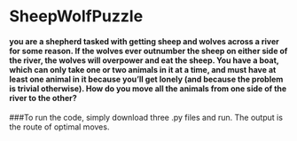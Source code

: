 # SheepWolfPuzzle
#### you are a shepherd tasked with getting sheep and wolves across a river for some reason. If the wolves ever outnumber the sheep on either side of the river, the wolves will overpower and eat the sheep. You have a boat, which can only take one or two animals in it at a time, and must have at least one animal in it because you’ll get lonely (and because the problem is trivial otherwise). How do you move all the animals from one side of the river to the other?

###To run the code, simply download three .py files and run. The output is the route of optimal moves. 
